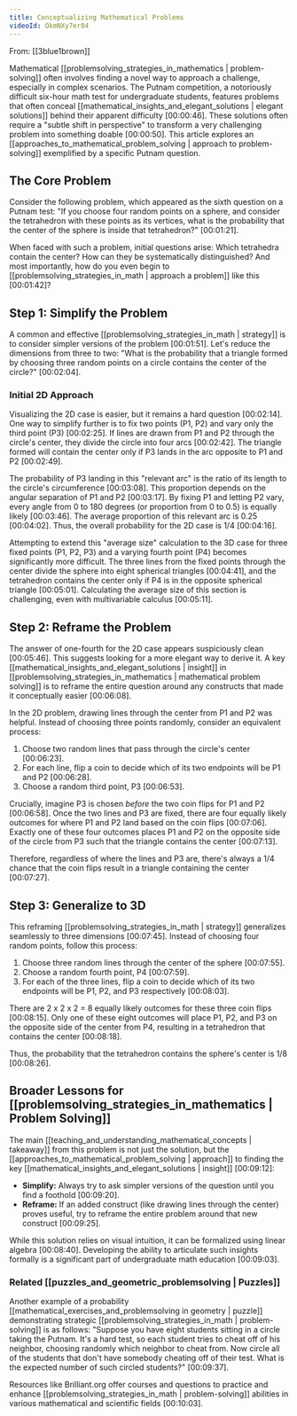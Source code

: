 ```yaml
---
title: Conceptualizing Mathematical Problems
videoId: OkmNXy7er84
---
```


From: [[3blue1brown]] <br/> 

Mathematical [[problemsolving_strategies_in_mathematics | problem-solving]] often involves finding a novel way to approach a challenge, especially in complex scenarios. The Putnam competition, a notoriously difficult six-hour math test for undergraduate students, features problems that often conceal [[mathematical_insights_and_elegant_solutions | elegant solutions]] behind their apparent difficulty <a class="yt-timestamp" data-t="00:00:46">[00:00:46]</a>. These solutions often require a "subtle shift in perspective" to transform a very challenging problem into something doable <a class="yt-timestamp" data-t="00:00:50">[00:00:50]</a>. This article explores an [[approaches_to_mathematical_problem_solving | approach to problem-solving]] exemplified by a specific Putnam question.

## The Core Problem

Consider the following problem, which appeared as the sixth question on a Putnam test:
"If you choose four random points on a sphere, and consider the tetrahedron with these points as its vertices, what is the probability that the center of the sphere is inside that tetrahedron?" <a class="yt-timestamp" data-t="00:01:21">[00:01:21]</a>.

When faced with such a problem, initial questions arise: Which tetrahedra contain the center? How can they be systematically distinguished? And most importantly, how do you even begin to [[problemsolving_strategies_in_math | approach a problem]] like this <a class="yt-timestamp" data-t="00:01:42">[00:01:42]</a>?

## Step 1: Simplify the Problem

A common and effective [[problemsolving_strategies_in_math | strategy]] is to consider simpler versions of the problem <a class="yt-timestamp" data-t="00:01:51">[00:01:51]</a>. Let's reduce the dimensions from three to two:
"What is the probability that a triangle formed by choosing three random points on a circle contains the center of the circle?" <a class="yt-timestamp" data-t="00:02:04">[00:02:04]</a>.

### Initial 2D Approach

Visualizing the 2D case is easier, but it remains a hard question <a class="yt-timestamp" data-t="00:02:14">[00:02:14]</a>. One way to simplify further is to fix two points (P1, P2) and vary only the third point (P3) <a class="yt-timestamp" data-t="00:02:25">[00:02:25]</a>.
If lines are drawn from P1 and P2 through the circle's center, they divide the circle into four arcs <a class="yt-timestamp" data-t="00:02:42">[00:02:42]</a>. The triangle formed will contain the center only if P3 lands in the arc opposite to P1 and P2 <a class="yt-timestamp" data-t="00:02:49">[00:02:49]</a>.

The probability of P3 landing in this "relevant arc" is the ratio of its length to the circle's circumference <a class="yt-timestamp" data-t="00:03:08">[00:03:08]</a>. This proportion depends on the angular separation of P1 and P2 <a class="yt-timestamp" data-t="00:03:17">[00:03:17]</a>. By fixing P1 and letting P2 vary, every angle from 0 to 180 degrees (or proportion from 0 to 0.5) is equally likely <a class="yt-timestamp" data-t="00:03:46">[00:03:46]</a>.
The average proportion of this relevant arc is 0.25 <a class="yt-timestamp" data-t="00:04:02">[00:04:02]</a>. Thus, the overall probability for the 2D case is 1/4 <a class="yt-timestamp" data-t="00:04:16">[00:04:16]</a>.

Attempting to extend this "average size" calculation to the 3D case for three fixed points (P1, P2, P3) and a varying fourth point (P4) becomes significantly more difficult. The three lines from the fixed points through the center divide the sphere into eight spherical triangles <a class="yt-timestamp" data-t="00:04:41">[00:04:41]</a>, and the tetrahedron contains the center only if P4 is in the opposite spherical triangle <a class="yt-timestamp" data-t="00:05:01">[00:05:01]</a>. Calculating the average size of this section is challenging, even with multivariable calculus <a class="yt-timestamp" data-t="00:05:11">[00:05:11]</a>.

## Step 2: Reframe the Problem

The answer of one-fourth for the 2D case appears suspiciously clean <a class="yt-timestamp" data-t="00:05:46">[00:05:46]</a>. This suggests looking for a more elegant way to derive it. A key [[mathematical_insights_and_elegant_solutions | insight]] in [[problemsolving_strategies_in_mathematics | mathematical problem solving]] is to reframe the entire question around any constructs that made it conceptually easier <a class="yt-timestamp" data-t="00:06:08">[00:06:08]</a>.

In the 2D problem, drawing lines through the center from P1 and P2 was helpful. Instead of choosing three points randomly, consider an equivalent process:
1.  Choose two random lines that pass through the circle's center <a class="yt-timestamp" data-t="00:06:23">[00:06:23]</a>.
2.  For each line, flip a coin to decide which of its two endpoints will be P1 and P2 <a class="yt-timestamp" data-t="00:06:28">[00:06:28]</a>.
3.  Choose a random third point, P3 <a class="yt-timestamp" data-t="00:06:53">[00:06:53]</a>.

Crucially, imagine P3 is chosen *before* the two coin flips for P1 and P2 <a class="yt-timestamp" data-t="00:06:58">[00:06:58]</a>. Once the two lines and P3 are fixed, there are four equally likely outcomes for where P1 and P2 land based on the coin flips <a class="yt-timestamp" data-t="00:07:06">[00:07:06]</a>. Exactly one of these four outcomes places P1 and P2 on the opposite side of the circle from P3 such that the triangle contains the center <a class="yt-timestamp" data-t="00:07:13">[00:07:13]</a>.

Therefore, regardless of where the lines and P3 are, there's always a 1/4 chance that the coin flips result in a triangle containing the center <a class="yt-timestamp" data-t="00:07:27">[00:07:27]</a>.

## Step 3: Generalize to 3D

This reframing [[problemsolving_strategies_in_math | strategy]] generalizes seamlessly to three dimensions <a class="yt-timestamp" data-t="00:07:45">[00:07:45]</a>.
Instead of choosing four random points, follow this process:
1.  Choose three random lines through the center of the sphere <a class="yt-timestamp" data-t="00:07:55">[00:07:55]</a>.
2.  Choose a random fourth point, P4 <a class="yt-timestamp" data-t="00:07:59">[00:07:59]</a>.
3.  For each of the three lines, flip a coin to decide which of its two endpoints will be P1, P2, and P3 respectively <a class="yt-timestamp" data-t="00:08:03">[00:08:03]</a>.

There are 2 x 2 x 2 = 8 equally likely outcomes for these three coin flips <a class="yt-timestamp" data-t="00:08:15">[00:08:15]</a>. Only one of these eight outcomes will place P1, P2, and P3 on the opposite side of the center from P4, resulting in a tetrahedron that contains the center <a class="yt-timestamp" data-t="00:08:18">[00:08:18]</a>.

Thus, the probability that the tetrahedron contains the sphere's center is 1/8 <a class="yt-timestamp" data-t="00:08:26">[00:08:26]</a>.

## Broader Lessons for [[problemsolving_strategies_in_mathematics | Problem Solving]]

The main [[teaching_and_understanding_mathematical_concepts | takeaway]] from this problem is not just the solution, but the [[approaches_to_mathematical_problem_solving | approach]] to finding the key [[mathematical_insights_and_elegant_solutions | insight]] <a class="yt-timestamp" data-t="00:09:12">[00:09:12]</a>:
*   **Simplify:** Always try to ask simpler versions of the question until you find a foothold <a class="yt-timestamp" data-t="00:09:20">[00:09:20]</a>.
*   **Reframe:** If an added construct (like drawing lines through the center) proves useful, try to reframe the entire problem around that new construct <a class="yt-timestamp" data-t="00:09:25">[00:09:25]</a>.

While this solution relies on visual intuition, it can be formalized using linear algebra <a class="yt-timestamp" data-t="00:08:40">[00:08:40]</a>. Developing the ability to articulate such insights formally is a significant part of undergraduate math education <a class="yt-timestamp" data-t="00:09:03">[00:09:03]</a>.

### Related [[puzzles_and_geometric_problemsolving | Puzzles]]

Another example of a probability [[mathematical_exercises_and_problemsolving in geometry | puzzle]] demonstrating strategic [[problemsolving_strategies_in_math | problem-solving]] is as follows:
"Suppose you have eight students sitting in a circle taking the Putnam. It's a hard test, so each student tries to cheat off of his neighbor, choosing randomly which neighbor to cheat from. Now circle all of the students that don't have somebody cheating off of their test. What is the expected number of such circled students?" <a class="yt-timestamp" data-t="00:09:37">[00:09:37]</a>.

Resources like Brilliant.org offer courses and questions to practice and enhance [[problemsolving_strategies_in_math | problem-solving]] abilities in various mathematical and scientific fields <a class="yt-timestamp" data-t="00:10:03">[00:10:03]</a>.